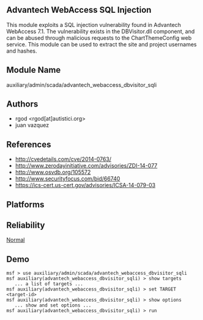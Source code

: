 ## Advantech WebAccess SQL Injection

This module exploits a SQL injection vulnerability found in 
Advantech WebAccess 7.1. The vulnerability exists in the 
DBVisitor.dll component, and can be abused through malicious 
requests to the ChartThemeConfig web service. This module 
can be used to extract the site and project usernames and 
hashes.


## Module Name
auxiliary/admin/scada/advantech_webaccess_dbvisitor_sqli

## Authors
* rgod <rgod[at]autistici.org>
* juan vazquez


## References
* http://cvedetails.com/cve/2014-0763/
* http://www.zerodayinitiative.com/advisories/ZDI-14-077
* http://www.osvdb.org/105572
* http://www.securityfocus.com/bid/66740
* https://ics-cert.us-cert.gov/advisories/ICSA-14-079-03




## Platforms


## Reliability
[Normal](https://github.com/rapid7/metasploit-framework/wiki/Exploit-Ranking)

## Demo

```
msf > use auxiliary/admin/scada/advantech_webaccess_dbvisitor_sqli
msf auxiliary(advantech_webaccess_dbvisitor_sqli) > show targets
   ... a list of targets ...
msf auxiliary(advantech_webaccess_dbvisitor_sqli) > set TARGET <target-id>
msf auxiliary(advantech_webaccess_dbvisitor_sqli) > show options
   ... show and set options ...
msf auxiliary(advantech_webaccess_dbvisitor_sqli) > run
```
    
    